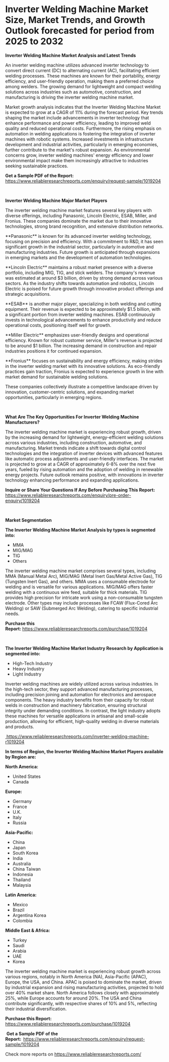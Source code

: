<p><h1>Inverter Welding Machine Market Size, Market Trends, and Growth Outlook forecasted for period from 2025 to 2032</h1></p><p><strong>Inverter Welding Machine Market Analysis and Latest Trends</strong></p>
<p><p>An inverter welding machine utilizes advanced inverter technology to convert direct current (DC) to alternating current (AC), facilitating efficient welding processes. These machines are known for their portability, energy efficiency, and user-friendly operation, making them a preferred choice among welders. The growing demand for lightweight and compact welding solutions across industries such as automotive, construction, and manufacturing is driving the inverter welding machine market.</p><p>Market growth analysis indicates that the Inverter Welding Machine Market is expected to grow at a CAGR of 11% during the forecast period. Key trends shaping the market include advancements in inverter technology that enhance performance and power efficiency, leading to improved weld quality and reduced operational costs. Furthermore, the rising emphasis on automation in welding applications is fostering the integration of inverter machines with robotic systems. Increased investments in infrastructure development and industrial activities, particularly in emerging economies, further contribute to the market's robust expansion. As environmental concerns grow, inverter welding machines' energy efficiency and lower environmental impact make them increasingly attractive to industries seeking sustainable practices.</p></p>
<p><strong>Get a Sample PDF of the Report:&nbsp;</strong> <a href="https://www.reliableresearchreports.com/enquiry/request-sample/1019204?utm_campaign=3060&utm_medium=2&utm_source=Github&utm_content=ia&utm_term=09042025&utm_id=inverter-welding-machine">https://www.reliableresearchreports.com/enquiry/request-sample/1019204</a></p>
<p>&nbsp;</p>
<p><strong>Inverter Welding Machine Major Market Players</strong></p>
<p><p>The inverter welding machine market features several key players with diverse offerings, including Panasonic, Lincoln Electric, ESAB, Miller, and Fronius. These companies dominate the market due to their innovative technologies, strong brand recognition, and extensive distribution networks.</p><p>**Panasonic** is known for its advanced inverter welding technology, focusing on precision and efficiency. With a commitment to R&D, it has seen significant growth in the industrial sector, particularly in automotive and manufacturing industries. Future growth is anticipated through expansions in emerging markets and the development of automation technologies.</p><p>**Lincoln Electric** maintains a robust market presence with a diverse portfolio, including MIG, TIG, and stick welders. The company's revenue was estimated at around $3 billion, driven by strong demand across various sectors. As the industry shifts towards automation and robotics, Lincoln Electric is poised for future growth through innovative product offerings and strategic acquisitions.</p><p>**ESAB** is another major player, specializing in both welding and cutting equipment. Their revenue is expected to be approximately $1.5 billion, with a significant portion from inverter welding machines. ESAB continuously invests in technological advancements to enhance productivity and reduce operational costs, positioning itself well for growth.</p><p>**Miller Electric** emphasizes user-friendly designs and operational efficiency. Known for robust customer service, Miller's revenue is projected to be around $1 billion. The increasing demand in construction and repair industries positions it for continued expansion.</p><p>**Fronius** focuses on sustainability and energy efficiency, making strides in the inverter welding market with its innovative solutions. As eco-friendly practices gain traction, Fronius is expected to experience growth in line with market demand for sustainable welding solutions.</p><p>These companies collectively illustrate a competitive landscape driven by innovation, customer-centric solutions, and expanding market opportunities, particularly in emerging regions.</p></p>
<p>&nbsp;</p>
<p><strong>What Are The Key Opportunities For Inverter Welding Machine Manufacturers?</strong></p>
<p><p>The inverter welding machine market is experiencing robust growth, driven by the increasing demand for lightweight, energy-efficient welding solutions across various industries, including construction, automotive, and manufacturing. Market trends indicate a shift towards digital control technologies and the integration of inverter devices with advanced features like automatic process adjustments and user-friendly interfaces. The market is projected to grow at a CAGR of approximately 6-8% over the next five years, fueled by rising automation and the adoption of welding in renewable energy projects. Future outlook remains positive, with innovations in inverter technology enhancing performance and expanding applications.</p></p>
<p><strong>Inquire or Share Your Questions If Any Before Purchasing This Report:</strong> <a href="https://www.reliableresearchreports.com/enquiry/pre-order-enquiry/1019204?utm_campaign=3060&utm_medium=2&utm_source=Github&utm_content=ia&utm_term=09042025&utm_id=inverter-welding-machine">https://www.reliableresearchreports.com/enquiry/pre-order-enquiry/1019204</a></p>
<p>&nbsp;</p>
<p><strong>Market Segmentation</strong></p>
<p><strong>The Inverter Welding Machine Market Analysis by types is segmented into:</strong></p>
<p><ul><li>MMA</li><li>MIG/MAG</li><li>TIG</li><li>Others</li></ul></p>
<p><p>The inverter welding machine market comprises several types, including MMA (Manual Metal Arc), MIG/MAG (Metal Inert Gas/Metal Active Gas), TIG (Tungsten Inert Gas), and others. MMA uses a consumable electrode for welding and is versatile for various applications. MIG/MAG offers faster welding with a continuous wire feed, suitable for thick materials. TIG provides high precision for intricate work using a non-consumable tungsten electrode. Other types may include processes like FCAW (Flux-Cored Arc Welding) or SAW (Submerged Arc Welding), catering to specific industrial needs.</p></p>
<p><strong>Purchase this Report:&nbsp;</strong><a href="https://www.reliableresearchreports.com/purchase/1019204?utm_campaign=3060&utm_medium=2&utm_source=Github&utm_content=ia&utm_term=09042025&utm_id=inverter-welding-machine">https://www.reliableresearchreports.com/purchase/1019204</a></p>
<p>&nbsp;</p>
<p><strong>The Inverter Welding Machine Market Industry Research by Application is segmented into:</strong></p>
<p><ul><li>High-Tech Industry</li><li>Heavy Industry</li><li>Light Industry</li></ul></p>
<p><p>Inverter welding machines are widely utilized across various industries. In the high-tech sector, they support advanced manufacturing processes, including precision joining and automation for electronics and aerospace components. The heavy industry benefits from their capacity for robust welds in construction and machinery fabrication, ensuring structural integrity under demanding conditions. In contrast, the light industry adopts these machines for versatile applications in artisanal and small-scale production, allowing for efficient, high-quality welding in diverse materials and products.</p></p>
<p><a href="https://www.reliableresearchreports.com/inverter-welding-machine-r1019204?utm_campaign=3060&utm_medium=2&utm_source=Github&utm_content=ia&utm_term=09042025&utm_id=inverter-welding-machine">&nbsp;https://www.reliableresearchreports.com/inverter-welding-machine-r1019204</a></p>
<p><strong>In terms of Region, the Inverter Welding Machine Market Players available by Region are:</strong></p>
<p>
    <p> <strong> North America: </strong>
        <ul>
            <li>United States</li>
            <li>Canada</li>
        </ul>
        </p> 
    <p> <strong> Europe: </strong>
        <ul>
            <li>Germany</li>
            <li>France</li>
            <li>U.K.</li>
            <li>Italy</li>
            <li>Russia</li>
        </ul>
        </p> 
    <p> <strong> Asia-Pacific: </strong>
        <ul>
            <li>China</li>
            <li>Japan</li>
            <li>South Korea</li>
            <li>India</li>
            <li>Australia</li>
            <li>China Taiwan</li>
            <li>Indonesia</li>
            <li>Thailand</li>
            <li>Malaysia</li>
        </ul>
        </p> 
    <p> <strong> Latin America: </strong>
        <ul>
            <li>Mexico</li>
            <li>Brazil</li>
            <li>Argentina Korea</li>
            <li>Colombia</li>
        </ul>
        </p> 
    <p> <strong> Middle East & Africa: </strong>
        <ul>
            <li>Turkey</li>
            <li>Saudi</li>
            <li>Arabia</li>
            <li>UAE</li>
            <li>Korea</li>
        </ul>
    </p>
    </p>
<p><p>The inverter welding machine market is experiencing robust growth across various regions, notably in North America (NA), Asia-Pacific (APAC), Europe, the USA, and China. APAC is poised to dominate the market, driven by industrial expansion and rising manufacturing activities, projected to hold over 40% market share. North America follows closely with approximately 25%, while Europe accounts for around 20%. The USA and China contribute significantly, with respective shares of 10% and 5%, reflecting their industrial diversification.</p></p>
<p><strong>Purchase this Report: </strong><a href="https://www.reliableresearchreports.com/purchase/1019204?utm_campaign=3060&utm_medium=2&utm_source=Github&utm_content=ia&utm_term=09042025&utm_id=inverter-welding-machine">https://www.reliableresearchreports.com/purchase/1019204</a></p>
<p>&nbsp;<strong>Get a Sample PDF of the Report:&nbsp;&nbsp;</strong><a href="https://www.reliableresearchreports.com/enquiry/request-sample/1019204?utm_campaign=3060&utm_medium=2&utm_source=Github&utm_content=ia&utm_term=09042025&utm_id=inverter-welding-machine">https://www.reliableresearchreports.com/enquiry/request-sample/1019204</a></p>
<p><strong></strong></p>
<p>Check more reports on <a href="https://www.reliableresearchreports.com/?utm_campaign=3060&utm_medium=2&utm_source=Github&utm_content=ia&utm_term=09042025&utm_id=inverter-welding-machine">https://www.reliableresearchreports.com/</a></p>